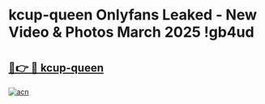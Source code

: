 # kcup-queen Onlyfans Leaked - New Video & Photos March 2025 !gb4ud

# <h2><a href="https://rr6gka.iuczelnia.edu.pl?title=kcup-queen&ref=gb4ud">🔗👉 🔴 kcup-queen</a></h2>

[![acn](https://github.com/user-attachments/assets/0f9c940e-d8b0-45ae-aac7-cd30a18b3e1c)](https://rr6gka.iuczelnia.edu.pl?title=kcup-queen&ref=gb4ud)

